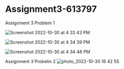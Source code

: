 # Assignment3-613797
Assignment 3 Problem 1

![Screenshot 2022-10-30 at 4 33 43 PM](https://user-images.githubusercontent.com/47206628/198902923-c593bc02-8238-4db3-8bf5-0594519b44c7.png)

![Screenshot 2022-10-30 at 4 34 39 PM](https://user-images.githubusercontent.com/47206628/198902926-086b50cb-13f3-4ceb-8aaa-f40b46d3dd9c.png)

![Screenshot 2022-10-30 at 4 34 48 PM](https://user-images.githubusercontent.com/47206628/198902928-7e93ba66-cae4-4871-9098-5d11c629a9ec.png)


Assignment 3 Probelm 2
![photo_2022-10-30 16 42 55](https://user-images.githubusercontent.com/47206628/198902902-6284fb5f-ee39-478e-8eac-2a7178a8ef2a.jpeg)
